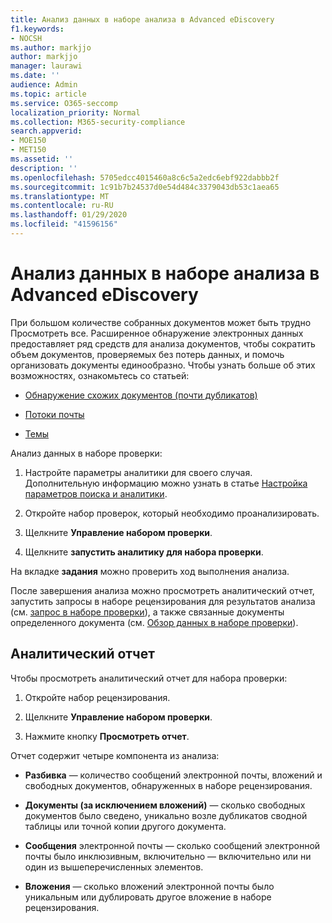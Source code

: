 ```yaml
---
title: Анализ данных в наборе анализа в Advanced eDiscovery
f1.keywords:
- NOCSH
ms.author: markjjo
author: markjjo
manager: laurawi
ms.date: ''
audience: Admin
ms.topic: article
ms.service: O365-seccomp
localization_priority: Normal
ms.collection: M365-security-compliance
search.appverid:
- MOE150
- MET150
ms.assetid: ''
description: ''
ms.openlocfilehash: 5705edcc4015460a8c6c5a2edc6ebf922dabbb2f
ms.sourcegitcommit: 1c91b7b24537d0e54d484c3379043db53c1aea65
ms.translationtype: MT
ms.contentlocale: ru-RU
ms.lasthandoff: 01/29/2020
ms.locfileid: "41596156"
---
```

# <a name="analyze-data-in-a-review-set-in-advanced-ediscovery"></a>Анализ данных в наборе анализа в Advanced eDiscovery

При большом количестве собранных документов может быть трудно Просмотреть все. Расширенное обнаружение электронных данных предоставляет ряд средств для анализа документов, чтобы сократить объем документов, проверяемых без потерь данных, и помочь организовать документы единообразно. Чтобы узнать больше об этих возможностях, ознакомьтесь со статьей:

- [Обнаружение схожих документов (почти дубликатов)](near-duplicates.md)

- [Потоки почты](email-threading.md)

- [Темы](themes.md)

Анализ данных в наборе проверки:

1. Настройте параметры аналитики для своего случая. Дополнительную информацию можно узнать в статье [Настройка параметров поиска и аналитики](configure-search-analytics-settings.md).

2. Откройте набор проверок, который необходимо проанализировать.

3. Щелкните **Управление набором проверки**.

4. Щелкните **запустить аналитику для набора проверки**.

На вкладке **задания** можно проверить ход выполнения анализа.

 После завершения анализа можно просмотреть аналитический отчет, запустить запросы в наборе рецензирования для результатов анализа (см. [запрос в наборе проверки](review-set-search.md)), а также связанные документы определенного документа (см. [Обзор данных в наборе проверки](reviewing-data-in-review-set.md)).

## <a name="analytics-report"></a>Аналитический отчет

Чтобы просмотреть аналитический отчет для набора проверки:

1. Откройте набор рецензирования.

2. Щелкните **Управление набором проверки**.

3. Нажмите кнопку **Просмотреть отчет**.

Отчет содержит четыре компонента из анализа:

- **Разбивка** — количество сообщений электронной почты, вложений и свободных документов, обнаруженных в наборе рецензирования.

- **Документы (за исключением вложений)** — сколько свободных документов было сведено, уникально возле дубликатов сводной таблицы или точной копии другого документа.

- **Сообщения** электронной почты — сколько сообщений электронной почты было инклюзивным, включительно — включительно или ни один из вышеперечисленных элементов.

- **Вложения** — сколько вложений электронной почты было уникальным или дублировать другое вложение в наборе рецензирования.